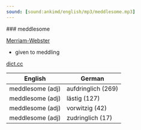 ```yaml
---
sound: [sound:ankimd/english/mp3/meddlesome.mp3]
---
```


\### meddlesome

[Merriam-Webster](https://www.merriam-webster.com/dictionary/meddlesome)

- given to meddling

[dict.cc](https://www.dict.cc/meddlesome)

| English        | German       |
| -------------- | ------------ |
| meddlesome (adj) | aufdringlich (269) |
| meddlesome (adj) | lästig (127) |
| meddlesome (adj) | vorwitzig (42) |
| meddlesome (adj) | zudringlich (17) |
